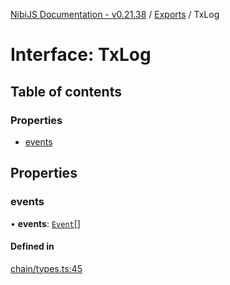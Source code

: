 [NibiJS Documentation - v0.21.38](../intro.md) / [Exports](../modules.md) / TxLog

# Interface: TxLog

## Table of contents

### Properties

- [events](TxLog.md#events)

## Properties

### events

• **events**: [`Event`](Event.md)[]

#### Defined in

[chain/types.ts:45](https://github.com/NibiruChain/ts-sdk/blob/7a9e071/packages/nibijs/src/chain/types.ts#L45)
